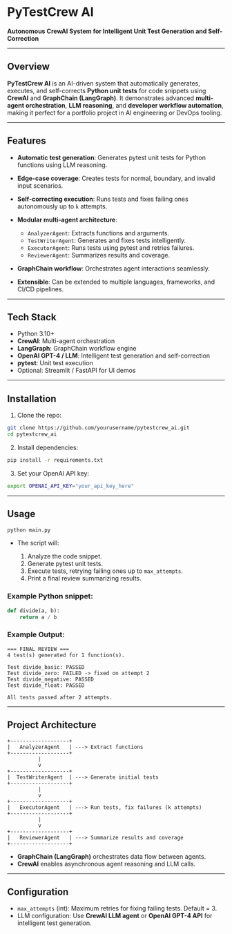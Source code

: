 # PyTestCrew AI

**Autonomous CrewAI System for Intelligent Unit Test Generation and Self-Correction**

---

## **Overview**

**PyTestCrew AI** is an AI-driven system that automatically generates, executes, and self-corrects **Python unit tests** for code snippets using **CrewAI** and **GraphChain (LangGraph)**.
It demonstrates advanced **multi-agent orchestration**, **LLM reasoning**, and **developer workflow automation**, making it perfect for a portfolio project in AI engineering or DevOps tooling.

---

## **Features**

* **Automatic test generation**: Generates pytest unit tests for Python functions using LLM reasoning.
* **Edge-case coverage**: Creates tests for normal, boundary, and invalid input scenarios.
* **Self-correcting execution**: Runs tests and fixes failing ones autonomously up to `k` attempts.
* **Modular multi-agent architecture**:

  * `AnalyzerAgent`: Extracts functions and arguments.
  * `TestWriterAgent`: Generates and fixes tests intelligently.
  * `ExecutorAgent`: Runs tests using pytest and retries failures.
  * `ReviewerAgent`: Summarizes results and coverage.
* **GraphChain workflow**: Orchestrates agent interactions seamlessly.
* **Extensible**: Can be extended to multiple languages, frameworks, and CI/CD pipelines.

---

## **Tech Stack**

* Python 3.10+
* **CrewAI**: Multi-agent orchestration
* **LangGraph**: GraphChain workflow engine
* **OpenAI GPT-4 / LLM**: Intelligent test generation and self-correction
* **pytest**: Unit test execution
* Optional: Streamlit / FastAPI for UI demos

---

## **Installation**

1. Clone the repo:

```bash
git clone https://github.com/yourusername/pytestcrew_ai.git
cd pytestcrew_ai
```

2. Install dependencies:

```bash
pip install -r requirements.txt
```

3. Set your OpenAI API key:

```bash
export OPENAI_API_KEY="your_api_key_here"
```

---

## **Usage**

```bash
python main.py
```

* The script will:

  1. Analyze the code snippet.
  2. Generate pytest unit tests.
  3. Execute tests, retrying failing ones up to `max_attempts`.
  4. Print a final review summarizing results.

### Example Python snippet:

```python
def divide(a, b):
    return a / b
```

### Example Output:

```
=== FINAL REVIEW ===
4 test(s) generated for 1 function(s).

Test divide_basic: PASSED
Test divide_zero: FAILED -> fixed on attempt 2
Test divide_negative: PASSED
Test divide_float: PASSED

All tests passed after 2 attempts.
```

---

## **Project Architecture**

```
+-------------------+
|   AnalyzerAgent   | ---> Extract functions
+-------------------+
          |
          v
+-------------------+
|  TestWriterAgent  | ---> Generate initial tests
+-------------------+
          |
          v
+-------------------+
|   ExecutorAgent   | ---> Run tests, fix failures (k attempts)
+-------------------+
          |
          v
+-------------------+
|   ReviewerAgent   | ---> Summarize results and coverage
+-------------------+
```

* **GraphChain (LangGraph)** orchestrates data flow between agents.
* **CrewAI** enables asynchronous agent reasoning and LLM calls.

---

## **Configuration**

* `max_attempts` (int): Maximum retries for fixing failing tests. Default = 3.
* LLM configuration: Use **CrewAI LLM agent** or **OpenAI GPT-4 API** for intelligent test generation.